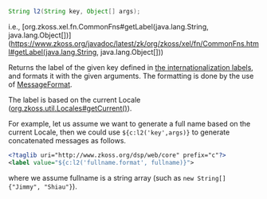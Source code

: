 ```java
String l2(String key, Object[] args);
```

  
i.e.,
[org.zkoss.xel.fn.CommonFns#getLabel(java.lang.String, java.lang.Object[])](https://www.zkoss.org/javadoc/latest/zk/org/zkoss/xel/fn/CommonFns.html#getLabel(java.lang.String, java.lang.Object[]))

Returns the label of the given key defined in [the internationalization labels]({{site.baseurl}}/zk_dev_ref/internationalization/labels),
and formats it with the given arguments. The formatting is done by the
use of
[MessageFormat](http://download.oracle.com/javase/6/docs/api/java/text/MessageFormat.html).

The label is based on the current Locale
([org.zkoss.util.Locales#getCurrent()](https://www.zkoss.org/javadoc/latest/zk/org/zkoss/util/Locales.html#getCurrent())).

For example, let us assume we want to generate a full name based on the
current Locale, then we could use `${c:l2('key',args)}` to generate
concatenated messages as follows.

```xml
<?taglib uri="http://www.zkoss.org/dsp/web/core" prefix="c"?>
<label value="${c:l2('fullname.format', fullname)}">
```

where we assume fullname is a string array (such as
`new String[] {"Jimmy", "Shiau"}`).


